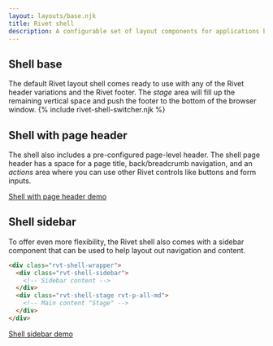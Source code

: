 ```yaml
---
layout: layouts/base.njk
title: Rivet shell
description: A configurable set of layout components for applications build using Rivet
---
```

## Shell base
The default Rivet layout shell comes ready to use with any of the Rivet header variations and the Rivet footer. The _stage_ area will fill up the remaining vertical space and push the footer to the bottom of the browser window.
{% include rivet-shell-switcher.njk %}

## Shell with page header
The shell also includes a pre-configured page-level header. The shell page header has a space for a page title, back/breadcrumb navigation, and an _actions_ area where you can use other Rivet controls like buttons and form inputs.

[Shell with page header demo](./rivet-shell-page-header-only)

## Shell sidebar
To offer even more flexibility, the Rivet shell also comes with a sidebar component that can be used to help layout out navigation and content.

```html
<div class="rvt-shell-wrapper">
  <div class="rvt-shell-sidebar">
    <!-- Sidebar content -->
  </div>
  <div class="rvt-shell-stage rvt-p-all-md">
    <!-- Main content "Stage" -->
  </div>
</div>
```

[Shell sidebar demo](./rivet-shell-sidebar)
